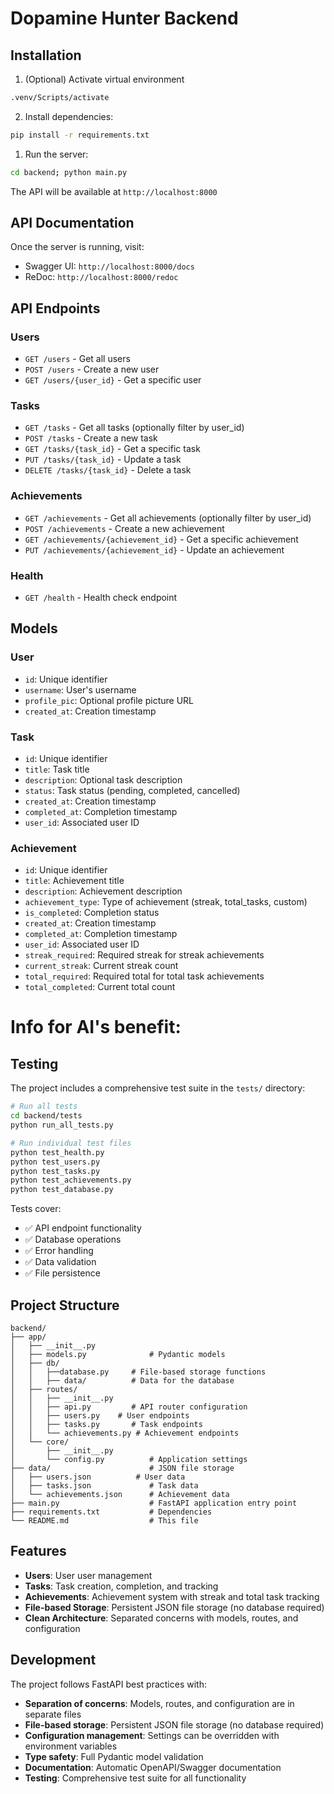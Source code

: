 # Dopamine Hunter Backend

## Installation

1. (Optional) Activate virtual environment
```bash
.venv/Scripts/activate
```
2. Install dependencies:
```bash
pip install -r requirements.txt
```

1. Run the server:
```bash
cd backend; python main.py
```

The API will be available at `http://localhost:8000`

## API Documentation

Once the server is running, visit:
- Swagger UI: `http://localhost:8000/docs`
- ReDoc: `http://localhost:8000/redoc`

## API Endpoints

### Users
- `GET /users` - Get all users
- `POST /users` - Create a new user
- `GET /users/{user_id}` - Get a specific user

### Tasks
- `GET /tasks` - Get all tasks (optionally filter by user_id)
- `POST /tasks` - Create a new task
- `GET /tasks/{task_id}` - Get a specific task
- `PUT /tasks/{task_id}` - Update a task
- `DELETE /tasks/{task_id}` - Delete a task

### Achievements
- `GET /achievements` - Get all achievements (optionally filter by user_id)
- `POST /achievements` - Create a new achievement
- `GET /achievements/{achievement_id}` - Get a specific achievement
- `PUT /achievements/{achievement_id}` - Update an achievement

### Health
- `GET /health` - Health check endpoint

## Models

### User
- `id`: Unique identifier
- `username`: User's username
- `profile_pic`: Optional profile picture URL
- `created_at`: Creation timestamp

### Task
- `id`: Unique identifier
- `title`: Task title
- `description`: Optional task description
- `status`: Task status (pending, completed, cancelled)
- `created_at`: Creation timestamp
- `completed_at`: Completion timestamp
- `user_id`: Associated user ID

### Achievement
- `id`: Unique identifier
- `title`: Achievement title
- `description`: Achievement description
- `achievement_type`: Type of achievement (streak, total_tasks, custom)
- `is_completed`: Completion status
- `created_at`: Creation timestamp
- `completed_at`: Completion timestamp
- `user_id`: Associated user ID
- `streak_required`: Required streak for streak achievements
- `current_streak`: Current streak count
- `total_required`: Required total for total task achievements
- `total_completed`: Current total count


# Info for AI's benefit:

## Testing

The project includes a comprehensive test suite in the `tests/` directory:

```bash
# Run all tests
cd backend/tests
python run_all_tests.py

# Run individual test files
python test_health.py
python test_users.py
python test_tasks.py
python test_achievements.py
python test_database.py
```

Tests cover:
- ✅ API endpoint functionality
- ✅ Database operations
- ✅ Error handling
- ✅ Data validation
- ✅ File persistence


## Project Structure

```
backend/
├── app/
│   ├── __init__.py
│   ├── models.py              # Pydantic models
│   ├── db/
│   │   ├──database.py     # File-based storage functions
│   │   ├── data/          # Data for the database
│   ├── routes/
│   │   ├── __init__.py
│   │   ├── api.py         # API router configuration
│   │   ├── users.py    # User endpoints
│   │   ├── tasks.py       # Task endpoints
│   │   └── achievements.py # Achievement endpoints
│   └── core/
│       ├── __init__.py
│       └── config.py          # Application settings
├── data/                      # JSON file storage
│   ├── users.json          # User data
│   ├── tasks.json             # Task data
│   └── achievements.json      # Achievement data
├── main.py                    # FastAPI application entry point
├── requirements.txt           # Dependencies
└── README.md                  # This file
```

## Features

- **Users**: User user management
- **Tasks**: Task creation, completion, and tracking
- **Achievements**: Achievement system with streak and total task tracking
- **File-based Storage**: Persistent JSON file storage (no database required)
- **Clean Architecture**: Separated concerns with models, routes, and configuration

## Development

The project follows FastAPI best practices with:
- **Separation of concerns**: Models, routes, and configuration are in separate files
- **File-based storage**: Persistent JSON file storage (no database required)
- **Configuration management**: Settings can be overridden with environment variables
- **Type safety**: Full Pydantic model validation
- **Documentation**: Automatic OpenAPI/Swagger documentation
- **Testing**: Comprehensive test suite for all functionality
